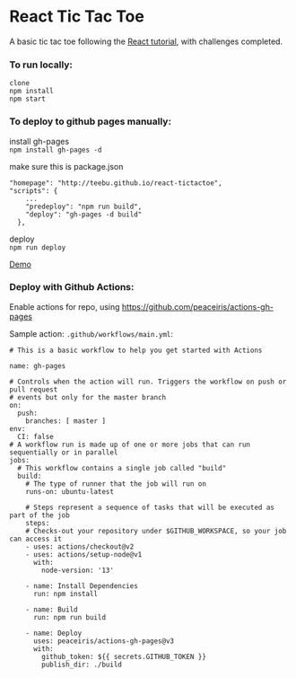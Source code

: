 # React Tic Tac Toe 

A basic tic tac toe following the [React tutorial](https://reactjs.org/tutorial/tutorial.html#setup-option-2-local-development-environment), with challenges completed.

### To run locally:
```
clone  
npm install  
npm start
```


### To deploy to github pages manually:  
install gh-pages  
`npm install gh-pages -d`

make sure this is package.json
```
"homepage": "http://teebu.github.io/react-tictactoe",
"scripts": {
    ...
    "predeploy": "npm run build",
    "deploy": "gh-pages -d build"
  },
```
deploy  
`npm run deploy`

[Demo](http://teebu.github.io/react-tictactoe)


### Deploy with Github Actions:
Enable actions for repo, using https://github.com/peaceiris/actions-gh-pages

Sample action: `.github/workflows/main.yml`:
```
# This is a basic workflow to help you get started with Actions

name: gh-pages

# Controls when the action will run. Triggers the workflow on push or pull request
# events but only for the master branch
on:
  push:
    branches: [ master ]
env:
  CI: false
# A workflow run is made up of one or more jobs that can run sequentially or in parallel
jobs:
  # This workflow contains a single job called "build"
  build:
    # The type of runner that the job will run on
    runs-on: ubuntu-latest

    # Steps represent a sequence of tasks that will be executed as part of the job
    steps:
    # Checks-out your repository under $GITHUB_WORKSPACE, so your job can access it
    - uses: actions/checkout@v2
    - uses: actions/setup-node@v1
      with:
        node-version: '13'

    - name: Install Dependencies
      run: npm install

    - name: Build
      run: npm run build

    - name: Deploy
      uses: peaceiris/actions-gh-pages@v3
      with:
        github_token: ${{ secrets.GITHUB_TOKEN }}
        publish_dir: ./build

```